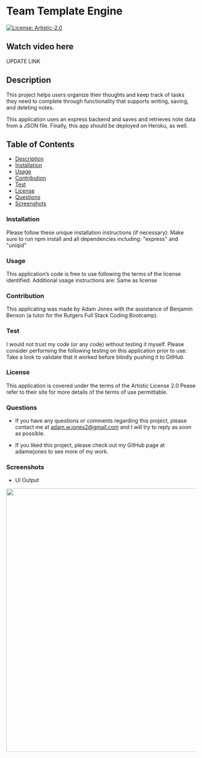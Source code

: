 # Team Template Engine  

[![License: Artistic-2.0](https://img.shields.io/badge/License-Artistic%202.0-0298c3.svg)](https://opensource.org/licenses/Artistic-2.0)

## Watch video here
UPDATE LINK 

## Description
This project helps users organize their thoughts and keep track of tasks they need to complete through functionality that supports writing, saving, and deleting notes.

 This application uses an express backend and saves and retrieves note data from a JSON file. Finally, this app should be deployed on Heroku, as well. 

## Table of Contents

- [Description](#description)
- [Installation](#installation)
- [Usage](#usage)
- [Contribution](#contribution)
- [Test](#test)
- [License](#license)
- [Questions](#questions) 
- [Screenshots](#screenshots)

### Installation
Please follow these unique installation instructions (if necessary): Make sure to run npm install and all dependencies including: "express" and "uniqid"

### Usage
This application’s code is free to use following the terms of the license identified. Additional usage instructions are: Same as license 

### Contribution
This applicating was made by Adam Jones with the assistance of Benjamin Benson (a tutor for the Rutgers Full Stack Coding Bootcamp). 

### Test 
I would not trust my code (or any code) without testing it myself. Please consider performing the following testing on this application prior to use: Take a look to validate that it worked before blindly pushing it to GitHub

### License               
This application is covered under the terms of the Artistic License 2.0 
Pease refer to their site for more details of the terms of use permittable.

### Questions

* If you have any questions or comments regarding this project, please contact me at adam.w.jones2@gmail.com and I will try to reply as soon as possible. 

* If you liked this project, please check out my GitHub page at adamwjones to see more of my work.

### Screenshots

* UI Output 
<img src="#" width="700px">